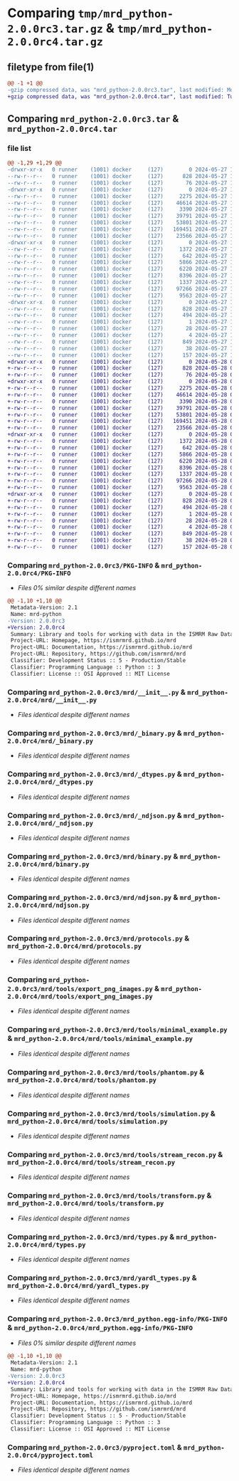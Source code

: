 # Comparing `tmp/mrd_python-2.0.0rc3.tar.gz` & `tmp/mrd_python-2.0.0rc4.tar.gz`

## filetype from file(1)

```diff
@@ -1 +1 @@
-gzip compressed data, was "mrd_python-2.0.0rc3.tar", last modified: Mon May 27 15:59:49 2024, max compression
+gzip compressed data, was "mrd_python-2.0.0rc4.tar", last modified: Tue May 28 02:17:32 2024, max compression
```

## Comparing `mrd_python-2.0.0rc3.tar` & `mrd_python-2.0.0rc4.tar`

### file list

```diff
@@ -1,29 +1,29 @@
-drwxr-xr-x   0 runner    (1001) docker     (127)        0 2024-05-27 15:59:49.455181 mrd_python-2.0.0rc3/
--rw-r--r--   0 runner    (1001) docker     (127)      828 2024-05-27 15:59:49.455181 mrd_python-2.0.0rc3/PKG-INFO
--rw-r--r--   0 runner    (1001) docker     (127)       76 2024-05-27 15:59:44.000000 mrd_python-2.0.0rc3/README.md
-drwxr-xr-x   0 runner    (1001) docker     (127)        0 2024-05-27 15:59:49.451182 mrd_python-2.0.0rc3/mrd/
--rw-r--r--   0 runner    (1001) docker     (127)     2275 2024-05-27 15:59:44.000000 mrd_python-2.0.0rc3/mrd/__init__.py
--rw-r--r--   0 runner    (1001) docker     (127)    46614 2024-05-27 15:59:44.000000 mrd_python-2.0.0rc3/mrd/_binary.py
--rw-r--r--   0 runner    (1001) docker     (127)     3390 2024-05-27 15:59:44.000000 mrd_python-2.0.0rc3/mrd/_dtypes.py
--rw-r--r--   0 runner    (1001) docker     (127)    39791 2024-05-27 15:59:44.000000 mrd_python-2.0.0rc3/mrd/_ndjson.py
--rw-r--r--   0 runner    (1001) docker     (127)    53801 2024-05-27 15:59:44.000000 mrd_python-2.0.0rc3/mrd/binary.py
--rw-r--r--   0 runner    (1001) docker     (127)   169451 2024-05-27 15:59:44.000000 mrd_python-2.0.0rc3/mrd/ndjson.py
--rw-r--r--   0 runner    (1001) docker     (127)    23566 2024-05-27 15:59:44.000000 mrd_python-2.0.0rc3/mrd/protocols.py
-drwxr-xr-x   0 runner    (1001) docker     (127)        0 2024-05-27 15:59:49.451182 mrd_python-2.0.0rc3/mrd/tools/
--rw-r--r--   0 runner    (1001) docker     (127)     1372 2024-05-27 15:59:44.000000 mrd_python-2.0.0rc3/mrd/tools/export_png_images.py
--rw-r--r--   0 runner    (1001) docker     (127)      642 2024-05-27 15:59:44.000000 mrd_python-2.0.0rc3/mrd/tools/minimal_example.py
--rw-r--r--   0 runner    (1001) docker     (127)     5866 2024-05-27 15:59:44.000000 mrd_python-2.0.0rc3/mrd/tools/phantom.py
--rw-r--r--   0 runner    (1001) docker     (127)     6220 2024-05-27 15:59:44.000000 mrd_python-2.0.0rc3/mrd/tools/simulation.py
--rw-r--r--   0 runner    (1001) docker     (127)     8396 2024-05-27 15:59:44.000000 mrd_python-2.0.0rc3/mrd/tools/stream_recon.py
--rw-r--r--   0 runner    (1001) docker     (127)     1337 2024-05-27 15:59:44.000000 mrd_python-2.0.0rc3/mrd/tools/transform.py
--rw-r--r--   0 runner    (1001) docker     (127)    97266 2024-05-27 15:59:44.000000 mrd_python-2.0.0rc3/mrd/types.py
--rw-r--r--   0 runner    (1001) docker     (127)     9563 2024-05-27 15:59:44.000000 mrd_python-2.0.0rc3/mrd/yardl_types.py
-drwxr-xr-x   0 runner    (1001) docker     (127)        0 2024-05-27 15:59:49.455181 mrd_python-2.0.0rc3/mrd_python.egg-info/
--rw-r--r--   0 runner    (1001) docker     (127)      828 2024-05-27 15:59:49.000000 mrd_python-2.0.0rc3/mrd_python.egg-info/PKG-INFO
--rw-r--r--   0 runner    (1001) docker     (127)      494 2024-05-27 15:59:49.000000 mrd_python-2.0.0rc3/mrd_python.egg-info/SOURCES.txt
--rw-r--r--   0 runner    (1001) docker     (127)        1 2024-05-27 15:59:49.000000 mrd_python-2.0.0rc3/mrd_python.egg-info/dependency_links.txt
--rw-r--r--   0 runner    (1001) docker     (127)       28 2024-05-27 15:59:49.000000 mrd_python-2.0.0rc3/mrd_python.egg-info/requires.txt
--rw-r--r--   0 runner    (1001) docker     (127)        4 2024-05-27 15:59:49.000000 mrd_python-2.0.0rc3/mrd_python.egg-info/top_level.txt
--rw-r--r--   0 runner    (1001) docker     (127)      849 2024-05-27 15:59:44.000000 mrd_python-2.0.0rc3/pyproject.toml
--rw-r--r--   0 runner    (1001) docker     (127)       38 2024-05-27 15:59:49.455181 mrd_python-2.0.0rc3/setup.cfg
--rw-r--r--   0 runner    (1001) docker     (127)      157 2024-05-27 15:59:44.000000 mrd_python-2.0.0rc3/setup.py
+drwxr-xr-x   0 runner    (1001) docker     (127)        0 2024-05-28 02:17:32.471093 mrd_python-2.0.0rc4/
+-rw-r--r--   0 runner    (1001) docker     (127)      828 2024-05-28 02:17:32.471093 mrd_python-2.0.0rc4/PKG-INFO
+-rw-r--r--   0 runner    (1001) docker     (127)       76 2024-05-28 02:17:24.000000 mrd_python-2.0.0rc4/README.md
+drwxr-xr-x   0 runner    (1001) docker     (127)        0 2024-05-28 02:17:32.471093 mrd_python-2.0.0rc4/mrd/
+-rw-r--r--   0 runner    (1001) docker     (127)     2275 2024-05-28 02:17:24.000000 mrd_python-2.0.0rc4/mrd/__init__.py
+-rw-r--r--   0 runner    (1001) docker     (127)    46614 2024-05-28 02:17:24.000000 mrd_python-2.0.0rc4/mrd/_binary.py
+-rw-r--r--   0 runner    (1001) docker     (127)     3390 2024-05-28 02:17:24.000000 mrd_python-2.0.0rc4/mrd/_dtypes.py
+-rw-r--r--   0 runner    (1001) docker     (127)    39791 2024-05-28 02:17:24.000000 mrd_python-2.0.0rc4/mrd/_ndjson.py
+-rw-r--r--   0 runner    (1001) docker     (127)    53801 2024-05-28 02:17:24.000000 mrd_python-2.0.0rc4/mrd/binary.py
+-rw-r--r--   0 runner    (1001) docker     (127)   169451 2024-05-28 02:17:24.000000 mrd_python-2.0.0rc4/mrd/ndjson.py
+-rw-r--r--   0 runner    (1001) docker     (127)    23566 2024-05-28 02:17:24.000000 mrd_python-2.0.0rc4/mrd/protocols.py
+drwxr-xr-x   0 runner    (1001) docker     (127)        0 2024-05-28 02:17:32.471093 mrd_python-2.0.0rc4/mrd/tools/
+-rw-r--r--   0 runner    (1001) docker     (127)     1372 2024-05-28 02:17:24.000000 mrd_python-2.0.0rc4/mrd/tools/export_png_images.py
+-rw-r--r--   0 runner    (1001) docker     (127)      642 2024-05-28 02:17:24.000000 mrd_python-2.0.0rc4/mrd/tools/minimal_example.py
+-rw-r--r--   0 runner    (1001) docker     (127)     5866 2024-05-28 02:17:24.000000 mrd_python-2.0.0rc4/mrd/tools/phantom.py
+-rw-r--r--   0 runner    (1001) docker     (127)     6220 2024-05-28 02:17:24.000000 mrd_python-2.0.0rc4/mrd/tools/simulation.py
+-rw-r--r--   0 runner    (1001) docker     (127)     8396 2024-05-28 02:17:24.000000 mrd_python-2.0.0rc4/mrd/tools/stream_recon.py
+-rw-r--r--   0 runner    (1001) docker     (127)     1337 2024-05-28 02:17:24.000000 mrd_python-2.0.0rc4/mrd/tools/transform.py
+-rw-r--r--   0 runner    (1001) docker     (127)    97266 2024-05-28 02:17:24.000000 mrd_python-2.0.0rc4/mrd/types.py
+-rw-r--r--   0 runner    (1001) docker     (127)     9563 2024-05-28 02:17:24.000000 mrd_python-2.0.0rc4/mrd/yardl_types.py
+drwxr-xr-x   0 runner    (1001) docker     (127)        0 2024-05-28 02:17:32.471093 mrd_python-2.0.0rc4/mrd_python.egg-info/
+-rw-r--r--   0 runner    (1001) docker     (127)      828 2024-05-28 02:17:32.000000 mrd_python-2.0.0rc4/mrd_python.egg-info/PKG-INFO
+-rw-r--r--   0 runner    (1001) docker     (127)      494 2024-05-28 02:17:32.000000 mrd_python-2.0.0rc4/mrd_python.egg-info/SOURCES.txt
+-rw-r--r--   0 runner    (1001) docker     (127)        1 2024-05-28 02:17:32.000000 mrd_python-2.0.0rc4/mrd_python.egg-info/dependency_links.txt
+-rw-r--r--   0 runner    (1001) docker     (127)       28 2024-05-28 02:17:32.000000 mrd_python-2.0.0rc4/mrd_python.egg-info/requires.txt
+-rw-r--r--   0 runner    (1001) docker     (127)        4 2024-05-28 02:17:32.000000 mrd_python-2.0.0rc4/mrd_python.egg-info/top_level.txt
+-rw-r--r--   0 runner    (1001) docker     (127)      849 2024-05-28 02:17:24.000000 mrd_python-2.0.0rc4/pyproject.toml
+-rw-r--r--   0 runner    (1001) docker     (127)       38 2024-05-28 02:17:32.471093 mrd_python-2.0.0rc4/setup.cfg
+-rw-r--r--   0 runner    (1001) docker     (127)      157 2024-05-28 02:17:24.000000 mrd_python-2.0.0rc4/setup.py
```

### Comparing `mrd_python-2.0.0rc3/PKG-INFO` & `mrd_python-2.0.0rc4/PKG-INFO`

 * *Files 0% similar despite different names*

```diff
@@ -1,10 +1,10 @@
 Metadata-Version: 2.1
 Name: mrd-python
-Version: 2.0.0rc3
+Version: 2.0.0rc4
 Summary: Library and tools for working with data in the ISMRM Raw Data (MRD) format.
 Project-URL: Homepage, https://ismrmrd.github.io/mrd
 Project-URL: Documentation, https://ismrmrd.github.io/mrd
 Project-URL: Repository, https://github.com/ismrmrd/mrd
 Classifier: Development Status :: 5 - Production/Stable
 Classifier: Programming Language :: Python :: 3
 Classifier: License :: OSI Approved :: MIT License
```

### Comparing `mrd_python-2.0.0rc3/mrd/__init__.py` & `mrd_python-2.0.0rc4/mrd/__init__.py`

 * *Files identical despite different names*

### Comparing `mrd_python-2.0.0rc3/mrd/_binary.py` & `mrd_python-2.0.0rc4/mrd/_binary.py`

 * *Files identical despite different names*

### Comparing `mrd_python-2.0.0rc3/mrd/_dtypes.py` & `mrd_python-2.0.0rc4/mrd/_dtypes.py`

 * *Files identical despite different names*

### Comparing `mrd_python-2.0.0rc3/mrd/_ndjson.py` & `mrd_python-2.0.0rc4/mrd/_ndjson.py`

 * *Files identical despite different names*

### Comparing `mrd_python-2.0.0rc3/mrd/binary.py` & `mrd_python-2.0.0rc4/mrd/binary.py`

 * *Files identical despite different names*

### Comparing `mrd_python-2.0.0rc3/mrd/ndjson.py` & `mrd_python-2.0.0rc4/mrd/ndjson.py`

 * *Files identical despite different names*

### Comparing `mrd_python-2.0.0rc3/mrd/protocols.py` & `mrd_python-2.0.0rc4/mrd/protocols.py`

 * *Files identical despite different names*

### Comparing `mrd_python-2.0.0rc3/mrd/tools/export_png_images.py` & `mrd_python-2.0.0rc4/mrd/tools/export_png_images.py`

 * *Files identical despite different names*

### Comparing `mrd_python-2.0.0rc3/mrd/tools/minimal_example.py` & `mrd_python-2.0.0rc4/mrd/tools/minimal_example.py`

 * *Files identical despite different names*

### Comparing `mrd_python-2.0.0rc3/mrd/tools/phantom.py` & `mrd_python-2.0.0rc4/mrd/tools/phantom.py`

 * *Files identical despite different names*

### Comparing `mrd_python-2.0.0rc3/mrd/tools/simulation.py` & `mrd_python-2.0.0rc4/mrd/tools/simulation.py`

 * *Files identical despite different names*

### Comparing `mrd_python-2.0.0rc3/mrd/tools/stream_recon.py` & `mrd_python-2.0.0rc4/mrd/tools/stream_recon.py`

 * *Files identical despite different names*

### Comparing `mrd_python-2.0.0rc3/mrd/tools/transform.py` & `mrd_python-2.0.0rc4/mrd/tools/transform.py`

 * *Files identical despite different names*

### Comparing `mrd_python-2.0.0rc3/mrd/types.py` & `mrd_python-2.0.0rc4/mrd/types.py`

 * *Files identical despite different names*

### Comparing `mrd_python-2.0.0rc3/mrd/yardl_types.py` & `mrd_python-2.0.0rc4/mrd/yardl_types.py`

 * *Files identical despite different names*

### Comparing `mrd_python-2.0.0rc3/mrd_python.egg-info/PKG-INFO` & `mrd_python-2.0.0rc4/mrd_python.egg-info/PKG-INFO`

 * *Files 0% similar despite different names*

```diff
@@ -1,10 +1,10 @@
 Metadata-Version: 2.1
 Name: mrd-python
-Version: 2.0.0rc3
+Version: 2.0.0rc4
 Summary: Library and tools for working with data in the ISMRM Raw Data (MRD) format.
 Project-URL: Homepage, https://ismrmrd.github.io/mrd
 Project-URL: Documentation, https://ismrmrd.github.io/mrd
 Project-URL: Repository, https://github.com/ismrmrd/mrd
 Classifier: Development Status :: 5 - Production/Stable
 Classifier: Programming Language :: Python :: 3
 Classifier: License :: OSI Approved :: MIT License
```

### Comparing `mrd_python-2.0.0rc3/pyproject.toml` & `mrd_python-2.0.0rc4/pyproject.toml`

 * *Files identical despite different names*

